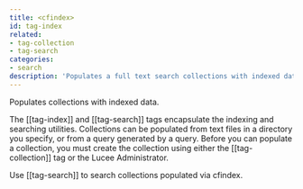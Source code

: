 ```yaml
---
title: <cfindex>
id: tag-index
related:
- tag-collection
- tag-search
categories:
- search
description: 'Populates a full text search collections with indexed data. '
---
```


Populates collections with indexed data. 

The [[tag-index]] and [[tag-search]] tags encapsulate the
  indexing and searching utilities. Collections can be populated from text files in a directory
  you specify, or from a query generated by a query. Before you can populate a collection,
  you must create the collection using either the [[tag-collection]] tag or the Lucee Administrator. 

Use [[tag-search]] to search collections populated via cfindex.
